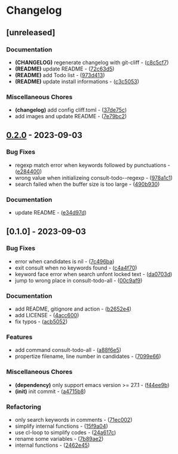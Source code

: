 # Changelog

## [unreleased]

### Documentation

- **(CHANGELOG)** regenerate changelog with git-cliff - ([c8c5cf7](https://github.com/liuyinz/consult-todo/commit/c8c5cf746561c6615f8d6e2206fe2c95e68da0a0))
- **(README)** update README - ([72c63d5](https://github.com/liuyinz/consult-todo/commit/72c63d57b826d44cffb17b1d7895f94a6392c9af))
- **(README)** add Todo list - ([973d413](https://github.com/liuyinz/consult-todo/commit/973d413e9ba8d72a6f32a61507a3362baca80279))
- **(README)** update install informations - ([c3c5053](https://github.com/liuyinz/consult-todo/commit/c3c50533aec82522f63ba2903a61bf510eea46f2))

### Miscellaneous Chores

- **(changelog)** add config cliff.toml - ([37de75c](https://github.com/liuyinz/consult-todo/commit/37de75c50462ccf8e4119bfe5fc4eb84e6ef6719))
- add images and update README - ([7e79bc2](https://github.com/liuyinz/consult-todo/commit/7e79bc2584252f9e9786ee20f4e87c2ee565e71d))

## [0.2.0](https://github.com/liuyinz/consult-todo/compare/v0.1.0..v0.2.0) - 2023-09-03

### Bug Fixes

- regexp match error when keywords followed by punctuations - ([e284400](https://github.com/liuyinz/consult-todo/commit/e2844004a54a7b9715d5832161805d67c2cc092a))
- wrong value when initializeing consult-todo--regexp - ([978a1c1](https://github.com/liuyinz/consult-todo/commit/978a1c193ee9a23a91340ba54ebde742e70f16ec))
- search failed when the buffer size is too large - ([490b930](https://github.com/liuyinz/consult-todo/commit/490b930325f7a79c814efbb824897a9c2cff88b5))

### Documentation

- update README - ([e34d97d](https://github.com/liuyinz/consult-todo/commit/e34d97d3e004cde5f0360ca1a4ea3e8e7cc4fa14))

## [0.1.0] - 2023-09-03

### Bug Fixes

- error when candidates is nil - ([7c496ba](https://github.com/liuyinz/consult-todo/commit/7c496ba8caec858d4107dc02845eaebee6a72557))
- exit consult when no keywords found - ([c4a4f70](https://github.com/liuyinz/consult-todo/commit/c4a4f70e4f8b47bdada8b5c6b2ec510a2bc84d4d))
- keyword face error when search unfont locked text - ([da0703d](https://github.com/liuyinz/consult-todo/commit/da0703d9889f1e7c4ced3e435b8da593a169c30b))
- jump to wrong place in consult-todo-all - ([00c9af9](https://github.com/liuyinz/consult-todo/commit/00c9af9edf92af0d63c5ffeae5d8dba458b6226c))

### Documentation

- add README, gitignore and action - ([b2652e4](https://github.com/liuyinz/consult-todo/commit/b2652e48bf3f1a5090d22cbabf7b89e0a26f51da))
- add LICENSE - ([4acc600](https://github.com/liuyinz/consult-todo/commit/4acc600fcaf4583360a8a84b4989c5391739ed5a))
- fix typos - ([acb5052](https://github.com/liuyinz/consult-todo/commit/acb50527407f7034d0a9f9105bd8cf179ca1f712))

### Features

- add command consult-todo-all - ([a88f6e5](https://github.com/liuyinz/consult-todo/commit/a88f6e5d6a10635d61d42b138c73ea09f9e926b4))
- propertize filename, line number in candidates - ([7099e66](https://github.com/liuyinz/consult-todo/commit/7099e6683753b1137034a5de651b12d93d3f798b))

### Miscellaneous Chores

- **(dependency)** only support emacs version >= 27.1 - ([f44ee9b](https://github.com/liuyinz/consult-todo/commit/f44ee9b955e69c9216ecfabd2180ac4130fa6648))
- **(init)** init commit - ([a4715b8](https://github.com/liuyinz/consult-todo/commit/a4715b85e67612407105d3277baf7fee26ae45c6))

### Refactoring

- only search keywords in comments - ([71ec002](https://github.com/liuyinz/consult-todo/commit/71ec0022b6eb6d5b2c29eb400e4b15decc1b3929))
- simplify internal functions - ([15f9a04](https://github.com/liuyinz/consult-todo/commit/15f9a04765dff8815a6d97cb621f5f6f1f69c753))
- use cl-loop to simplify codes - ([24a617c](https://github.com/liuyinz/consult-todo/commit/24a617ca42dfbb0a2f7f351ed0186d1b1997aaf6))
- rename some variables - ([7b89ae2](https://github.com/liuyinz/consult-todo/commit/7b89ae2ecdc3c37da93bb4fa4aae07cd4597d8bd))
- internal functions - ([2462e45](https://github.com/liuyinz/consult-todo/commit/2462e459a18d73aa2802a1828d22c5d36c47bf3a))

<!-- generated by git-cliff -->
